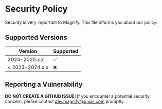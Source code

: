 # Security Policy

Security is very important to Magnify. This file informs you about our policy.

## Supported Versions

| Version         | Supported          |
| ----------      | ------------------ |
| 2024-2025.x.x   | :white_check_mark: |
| < 2023-2024.x.x | :x:                |

## Reporting a Vulnerability

**DO NOT CREATE A GITHUB ISSUE!** If you encounter a potential
security concern, please contact dev.magnify@gmail.com promptly.
